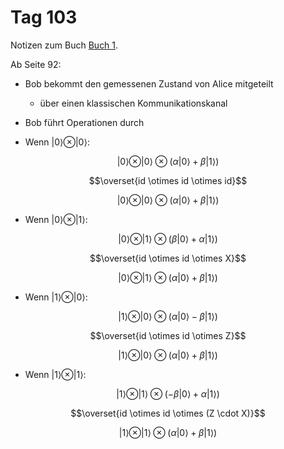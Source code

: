 # Tag 103

Notizen zum Buch [Buch 1](../Buch1.md).

Ab Seite 92:
* Bob bekommt den gemessenen Zustand von Alice mitgeteilt
  - über einen klassischen Kommunikationskanal

* Bob führt Operationen durch

* Wenn $|0\rangle \otimes |0\rangle$:
```math
|0\rangle \otimes |0\rangle \otimes (\alpha |0\rangle + \beta |1\rangle)
```
```math
\overset{id \otimes id \otimes id}
```
```math
|0\rangle \otimes |0\rangle \otimes (\alpha |0\rangle + \beta |1\rangle)
```

* Wenn $|0\rangle \otimes |1\rangle$:
```math
|0\rangle \otimes |1\rangle \otimes (\beta |0\rangle + \alpha |1\rangle)
```
```math
\overset{id \otimes id \otimes X}
```
```math
|0\rangle \otimes |1\rangle \otimes (\alpha |0\rangle + \beta |1\rangle)
```

* Wenn $|1\rangle \otimes |0\rangle$:
```math
|1\rangle \otimes |0\rangle \otimes (\alpha |0\rangle - \beta |1\rangle)
```
```math
\overset{id \otimes id \otimes Z}
```
```math
|1\rangle \otimes |0\rangle \otimes (\alpha |0\rangle + \beta |1\rangle)
```

* Wenn $|1\rangle \otimes |1\rangle$:
```math
|1\rangle \otimes |1\rangle \otimes (-\beta |0\rangle + \alpha |1\rangle)
```
```math
\overset{id \otimes id \otimes (Z \cdot X)}
```
```math
|1\rangle \otimes |1\rangle \otimes (\alpha |0\rangle + \beta |1\rangle)
```
